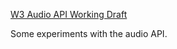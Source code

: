[W3 Audio API Working Draft](http://www.w3.org/TR/2012/WD-webaudio-20120802/)

Some experiments with the audio API. 


